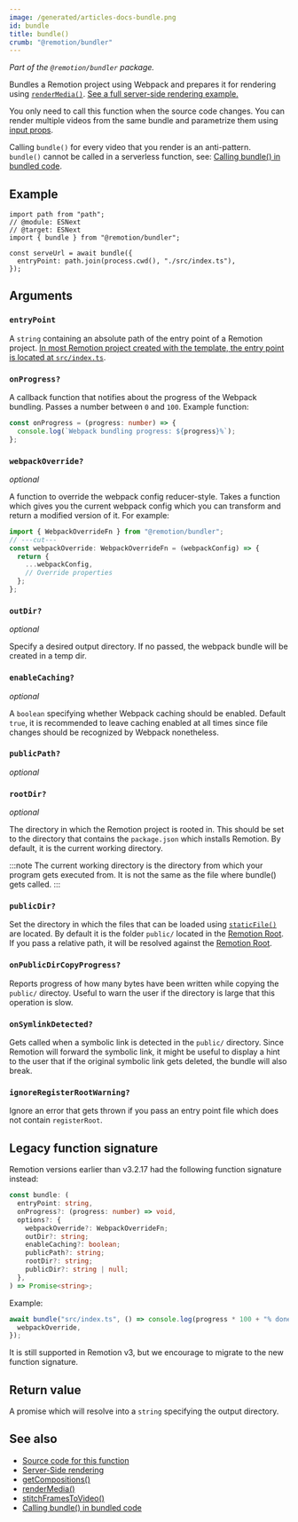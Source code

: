 ```yaml
---
image: /generated/articles-docs-bundle.png
id: bundle
title: bundle()
crumb: "@remotion/bundler"
---
```


_Part of the `@remotion/bundler` package._

Bundles a Remotion project using Webpack and prepares it for rendering using [`renderMedia()`](/docs/renderer/render-media). [See a full server-side rendering example.](/docs/ssr-node)

You only need to call this function when the source code changes. You can render multiple videos from the same bundle and parametrize them using [input props](/docs/passing-props).

Calling `bundle()` for every video that you render is an anti-pattern.  
`bundle()` cannot be called in a serverless function, see: [Calling bundle() in bundled code](/docs/troubleshooting/bundling-bundle).

## Example

```tsx twoslash title="render.mjs"
import path from "path";
// @module: ESNext
// @target: ESNext
import { bundle } from "@remotion/bundler";

const serveUrl = await bundle({
  entryPoint: path.join(process.cwd(), "./src/index.ts"),
});
```

## Arguments

### `entryPoint`

A `string` containing an absolute path of the entry point of a Remotion project. [In most Remotion project created with the template, the entry point is located at `src/index.ts`](/docs/terminology/entry-point).

### `onProgress?`

A callback function that notifies about the progress of the Webpack bundling. Passes a number between `0` and `100`. Example function:

```ts twoslash
const onProgress = (progress: number) => {
  console.log(`Webpack bundling progress: ${progress}%`);
};
```

### `webpackOverride?`

_optional_

A function to override the webpack config reducer-style. Takes a function which gives you the current webpack config which you can transform and return a modified version of it. For example:

```ts twoslash
import { WebpackOverrideFn } from "@remotion/bundler";
// ---cut---
const webpackOverride: WebpackOverrideFn = (webpackConfig) => {
  return {
    ...webpackConfig,
    // Override properties
  };
};
```

### `outDir?`

_optional_

Specify a desired output directory. If no passed, the webpack bundle will be created in a temp dir.

### `enableCaching?`

_optional_

A `boolean` specifying whether Webpack caching should be enabled. Default `true`, it is recommended to leave caching enabled at all times since file changes should be recognized by Webpack nonetheless.

### `publicPath?`

_optional_

<Options id="public-path"/>

### `rootDir?`<AvailableFrom v="3.1.6" />

_optional_

The directory in which the Remotion project is rooted in. This should be set to the directory that contains the `package.json` which installs Remotion. By default, it is the current working directory.

:::note
The current working directory is the directory from which your program gets executed from. It is not the same as the file where bundle() gets called.
:::

### `publicDir?`<AvailableFrom v="3.2.13" />

Set the directory in which the files that can be loaded using [`staticFile()`](/docs/staticfile) are located. By default it is the folder `public/` located in the [Remotion Root](/docs/terminology/remotion-root). If you pass a relative path, it will be resolved against the [Remotion Root](/docs/terminology/remotion-root).

### `onPublicDirCopyProgress?`<AvailableFrom v="3.3.3" />

Reports progress of how many bytes have been written while copying the `public/` directoy. Useful to warn the user if the directory is large that this operation is slow.

### `onSymlinkDetected?`<AvailableFrom v="3.3.3" />

Gets called when a symbolic link is detected in the `public/` directory. Since Remotion will forward the symbolic link, it might be useful to display a hint to the user that if the original symbolic link gets deleted, the bundle will also break.

### `ignoreRegisterRootWarning?`<AvailableFrom v="3.3.46" />

Ignore an error that gets thrown if you pass an entry point file which does not contain `registerRoot`.

## Legacy function signature

Remotion versions earlier than v3.2.17 had the following function signature instead:

```ts
const bundle: (
  entryPoint: string,
  onProgress?: (progress: number) => void,
  options?: {
    webpackOverride?: WebpackOverrideFn;
    outDir?: string;
    enableCaching?: boolean;
    publicPath?: string;
    rootDir?: string;
    publicDir?: string | null;
  },
) => Promise<string>;
```

Example:

```ts
await bundle("src/index.ts", () => console.log(progress * 100 + "% done"), {
  webpackOverride,
});
```

It is still supported in Remotion v3, but we encourage to migrate to the new function signature.

## Return value

A promise which will resolve into a `string` specifying the output directory.

## See also

- [Source code for this function](https://github.com/remotion-dev/remotion/blob/main/packages/bundler/src/bundle.ts)
- [Server-Side rendering](/docs/ssr)
- [getCompositions()](/docs/renderer/get-compositions)
- [renderMedia()](/docs/renderer/render-media)
- [stitchFramesToVideo()](/docs/renderer/stitch-frames-to-video)
- [Calling bundle() in bundled code](/docs/troubleshooting/bundling-bundle)
